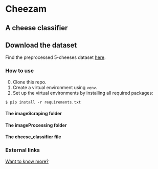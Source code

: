 # Cheezam
## A cheese classifier

## Download the dataset
Find the preprocessed 5-cheeses dataset [here](https://cheezam.s3.us-east-2.amazonaws.com/Cheezam_dataset.zip).

### How to use
0. Clone this repo. 
1. Create a virtual environment using `venv`.
2. Set up the virtual environments by installing all required packages:
```
$ pip install -r requirements.txt
```

#### The imageScraping folder

#### The imageProcessing folder

#### The cheese_classifier file

### External links
[Want to know more?](https://chloebenz.com/projects/cheezam/)